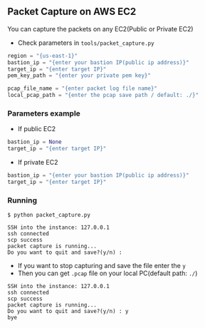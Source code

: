 ## Packet Capture on AWS EC2
You can capture the packets on any EC2(Public or Private EC2)
- Check parameters in `tools/packet_capture.py`
```python
region = "{us-east-1}"
bastion_ip = "{enter your bastion IP(public ip address)}"
target_ip = "{enter target IP}"
pem_key_path = "{enter your private pem key}"

pcap_file_name = "{enter packet log file name}"
local_pcap_path = "{enter the pcap save path / default: ./}"
```
### Parameters example
- If public EC2
```python
bastion_ip = None
target_ip = "{enter target IP}"
```
- If private EC2
```python
bastion_ip = "{enter your bastion IP(public ip address)}"
target_ip = "{enter target IP}"
```
### Running
```shell script
$ python packet_capture.py
```
```
SSH into the instance: 127.0.0.1
ssh connected
scp success
packet capture is running...
Do you want to quit and save?(y/n) : 
```
- If you want to stop capturing and save the file enter the `y`
- Then you can get `.pcap` file on your local PC(default path: `./`)
```
SSH into the instance: 127.0.0.1
ssh connected
scp success
packet capture is running...
Do you want to quit and save?(y/n) : y
bye
```